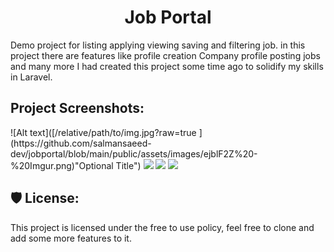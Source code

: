 <h1 align="center" id="title">Job Portal</h1>

<p id="description">Demo project for listing applying viewing saving and filtering job. in this project there are features like profile creation Company profile posting jobs and many more I had created this project some time ago to solidify my skills in Laravel.</p>

<h2>Project Screenshots:</h2>
![Alt text]([/relative/path/to/img.jpg?raw=true ](https://github.com/salmansaeed-dev/jobportal/blob/main/public/assets/images/ejblF2Z%20-%20Imgur.png)"Optional Title")
<img src="[pic_trulli.jpg](https://ibb.co/711XgFX)">
<img src="[pic_trulli.jpg](https://ibb.co/D1G358m)">
<img src="[pic_trulli.jpg](https://ibb.co/tH9rmW7)">

<h2>🛡️ License:</h2>

This project is licensed under the free to use policy, feel free to clone and add some more features to it.
